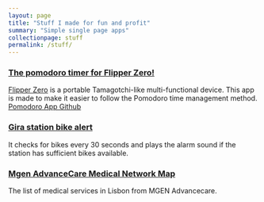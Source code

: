```yaml
---
layout: page
title: "Stuff I made for fun and profit"
summary: "Simple single page apps"
collectionpage: stuff
permalink: /stuff/
---
```


<!-- ### [Minimalistic Lightweight Laptop Stand DIY](/general/2022/10/15/flipper-zero-pomodoro.html)

This is a 5th iteration of my minimalistic plywood laptop stand design. Total weight is less than 100 grams and it suits any MacBook. The total raise is 20% higher than any other stand on market. And It costs just 5€ to produce! -->

### [The pomodoro timer for Flipper Zero!](/general/2022/10/15/flipper-zero-pomodoro.html)

[Flipper Zero](https://flipperzero.one/) is a portable Tamagotchi-like multi-functional device. This app is made to make it easier to follow the Pomodoro time management method. [Pomodoro App Github](https://github.com/sbrin/flipperzero_pomodoro)

### [Gira station bike alert](/stuff/gira)

It checks for bikes every 30 seconds and plays the alarm sound if the station has sufficient bikes available.

### [Mgen AdvanceCare Medical Network Map](/stuff/mgen)

The list of medical services in Lisbon from MGEN Advancecare.